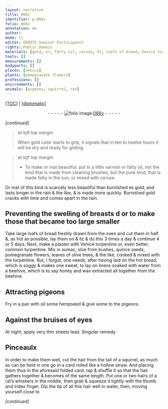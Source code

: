 ```yaml
---
layout: narrative
title: 066v
identifier: p-066v
folio: 066v
annotation: no
author:
mode: tl
editor: GR8975 Seminar Participants
rights: Public Domain
materials: [gold, or, fatty oil, ceruse, Or, loafs of bread, Venice turpentine, common turpentine, sumac, sloe, quince seeds, leaves of olive trees, turpentine, bread, water from a beehive, honey, wax, oil, hempseed, lead, hair from the tail of a squirrel, hair, hairs of a rat’s whiskers, water]
tools: []
measurements: []
bodyparts: []
places: [Venice]
plants: [pomegranate flowers]
professions: []
environments: []
animals: [pigeons, squirrel, rat]
---
```


<p><a href="{{ site.baseurl }}/translation/">[TOC]</a> | <a href="{{ site.baseurl }}/_texts/p-066v_tc.md/">[diplomatic]</a></p><div class="folio" align="center">- - - - - <a href="http://gallica.bnf.fr/ark:/12148/btv1b10500001g/f138.image" target="_blank"><img src="https://cu-mkp.github.io/2017-workshop-edition/assets/photo-icon.png" alt="folio image: " style="display:inline-block; margin-bottom:-3px;"/>066v</a> - - - - - </div>  
 
*[continued]*
  
> *at left top margin*
> 
> 
>   When <span class="m">gold</span> color starts to grip, it signals that in ten to twelve hours it will be dry and ready for gilding.
 
> *at left top margin*
> 
> 
>   * To make <span class="m">or</span> mat beautiful, put in a little varnish or <span class="m">fatty oil</span>, not the kind that is made from cleaning brushes, but the pure kind, that is made fatty in the sun, or mixed with <span class="m">ceruse</span>.
 
<span class="m">Or</span> mat of this kind is scarcely less beautiful than burnished <span class="del">es</span> <span class="m">gold</span>, and lasts longer in the rain & the like, & <span class="sup">is</span> made more quickly. Burnished <span class="m">gold</span> cracks with time and comes apart in the rain.
 
 
  

## Preventing the swelling of breasts <span class="del">d</span> <span class="add">or to make those that became too large smaller</span>

 
Take large <span class="m">loafs of bread</span> freshly drawn from the oven and cut them in half &, as hot as possible, lay them on <span class="del">& ilz</span> & do this 3 times a day & continue 4 or 5 days. Next, make a plaster with <span class="m"><span class="pl">Venice</span> turpentine</span> or, even better, <span class="m">common turpentine</span>. Mix in <span class="m">sumac</span>, <span class="m">sloe</span> from bushes, <span class="m">quince seeds</span>, <span class="pa">pomegranate flowers</span>, <span class="m">leaves of olive trees</span>, & the like, cooked & mixed with the <span class="m">turpentine</span>. But, I forgot, one needs, after having laid on the hot <span class="m">bread</span>, which is soggy & makes one sweat, to lay on linens soaked with <span class="m">water from a beehive</span>, which is to say <span class="m">honey</span> and <span class="m">wax</span> extracted all together from the beehive.
 
 
  

## Attracting <span class="al">pigeons</span>

 
Fry in a pan with <span class="m">oil</span> some <span class="m">hempseed</span> & give some to the <span class="al">pigeons</span>.
 
 
  

## Against the bruises of eyes

 
At night, apply very thin sheets <span class="m">lead</span>. Singular remedy.
 
 
  

## Pinceaulx

 
In order to make them well, cut the <span class="m">hair from the tail of a <span class="al">squirrel</span></span>, as much as can be held in one go in a card rolled like a hollow straw. And placing them thus in the aforesaid folded card, tap & shuffle it so that the <span class="m">hair</span> gathers together & becomes of the same length. Put one or two <span class="m">hairs of a <span class="al">rat</span>’s whiskers</span> in the middle, then grab & squeeze it tightly with the thumb and index finger. Dip the tip of all this <span class="m">hair</span> well in <span class="m">water</span>, then, moving yourself close to
 
*[continued]*
 
